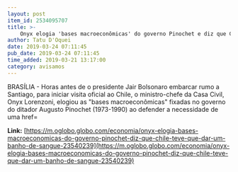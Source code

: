 ```yaml
---
layout: post
item_id: 2534095707
title: >-
    Onyx elogia 'bases macroeconômicas' do governo Pinochet e diz que Chile 'teve que dar um banho de sangue'
author: Tatu D'Oquei
date: 2019-03-24 07:11:45
pub_date: 2019-03-24 07:11:45
time_added: 2019-03-21 13:17:00
category: avisamos
---
```


BRASÍLIA - Horas antes de o presidente Jair Bolsonaro embarcar rumo a Santiago, para iniciar visita oficial ao Chile, o ministro-chefe da Casa Civil, Onyx Lorenzoni, elogiou as "bases macroeconômicas" fixadas no governo do ditador Augusto Pinochet (1973-1990) ao defender a necessidade de uma href=

**Link:** [https://m.oglobo.globo.com/economia/onyx-elogia-bases-macroeconomicas-do-governo-pinochet-diz-que-chile-teve-que-dar-um-banho-de-sangue-23540239](https://m.oglobo.globo.com/economia/onyx-elogia-bases-macroeconomicas-do-governo-pinochet-diz-que-chile-teve-que-dar-um-banho-de-sangue-23540239)


